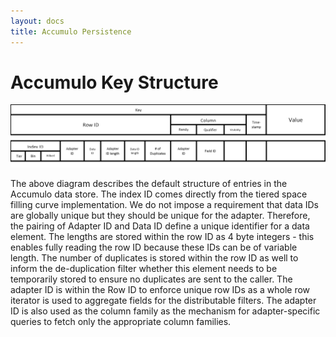 ```yaml
---
layout: docs
title: Accumulo Persistence
---
```


# Accumulo Key Structure

![accumulo Data Schema](figures/accumulo.png)


The above diagram describes the default structure of entries in the Accumulo data store.  The index ID comes directly from the tiered space filling curve implementation.  We do not impose a requirement that data IDs are globally unique but they should be unique for the adapter.  Therefore, the pairing of Adapter ID and Data ID define a unique identifier for a data element.  The lengths are stored within the row ID as 4 byte integers - this enables fully reading the row ID because these IDs can be of variable length.  The number of duplicates is stored within the row ID as well to inform the de-duplication filter whether this element needs to be temporarily stored to ensure no duplicates are sent to the caller.
The adapter ID is within the Row ID to enforce unique row IDs as a whole row iterator is used to aggregate fields for the distributable filters.  The adapter ID is also used as the column family as the mechanism for adapter-specific queries to fetch only the appropriate column families.
